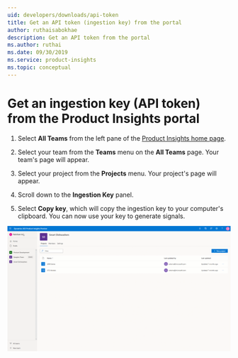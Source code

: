 ```yaml
---
uid: developers/downloads/api-token
title: Get an API token (ingestion key) from the portal
author: ruthaisabokhae
description: Get an API token from the portal
ms.author: ruthai
ms.date: 09/30/2019
ms.service: product-insights
ms.topic: conceptual
---
```

# Get an ingestion key (API token) from the Product Insights portal

1. Select **All Teams** from the left pane of the [Product Insights home page](https://pi.dynamics.com/).

1. Select your team from the **Teams** menu on the **All Teams** page. Your team's page will appear. 

1. Select your project from the **Projects** menu. Your project's page will appear.

1. Scroll down to the **Ingestion Key** panel.

1. Select **Copy key**, which will copy the ingestion key to your computer's clipboard. You can now use your key to generate signals.

![Get ingestion key](Gettoken.gif "Get ingestion key")

